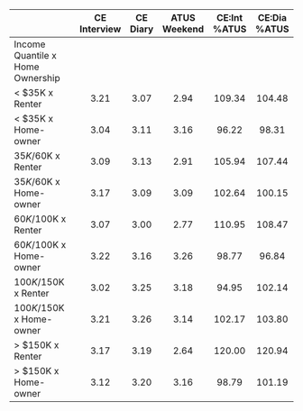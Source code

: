 
|                      | CE<br>Interview |  CE<br>Diary | ATUS<br>Weekend | CE:Int<br>%ATUS | CE:Dia<br>%ATUS |
| -------------------- | :----------: | :----------: | :----------: | :----------: | :----------: |
| Income Quantile x Home Ownership |              |              |              |              |              |
|     < $35K x Renter  |         3.21 |         3.07 |         2.94 |       109.34 |       104.48 |
|     < $35K x Home-owner |         3.04 |         3.11 |         3.16 |        96.22 |        98.31 |
|  $35K/$60K x Renter  |         3.09 |         3.13 |         2.91 |       105.94 |       107.44 |
|  $35K/$60K x Home-owner |         3.17 |         3.09 |         3.09 |       102.64 |       100.15 |
|  $60K/$100K x Renter |         3.07 |         3.00 |         2.77 |       110.95 |       108.47 |
|  $60K/$100K x Home-owner |         3.22 |         3.16 |         3.26 |        98.77 |        96.84 |
| $100K/$150K x Renter |         3.02 |         3.25 |         3.18 |        94.95 |       102.14 |
| $100K/$150K x Home-owner |         3.21 |         3.26 |         3.14 |       102.17 |       103.80 |
|     > $150K x Renter |         3.17 |         3.19 |         2.64 |       120.00 |       120.94 |
|     > $150K x Home-owner |         3.12 |         3.20 |         3.16 |        98.79 |       101.19 |

